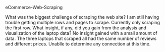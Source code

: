  eCommerce-Web-Scraping

What was the biggest challenge of scraping the web site?
    I am still having trouble getting multiple rows and pages to scrape. Currently only scraping the first row.
What insight, if any, did you gain from the analysis and visualization of the laptop data?
    No insight gained with a small amount of data. The three laptops that scraped all had the same number of reviews and different prices. Unablle to determine any connection at this time.
